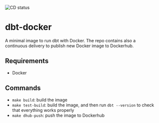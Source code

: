 ![CD status](https://github.com/nicor88/dbt-docker/actions/workflows/dockerhub_publishing/badge.svg)


# dbt-docker
A minimal image to run dbt with Docker. 
The repo contains also a continuous delivery to publish new Docker image to Dockerhub.

## Requirements
* Docker

## Commands
* `make build`: build the image
* `make test-build`: build the image, and then run `dbt --version` to check that everything works properly
* `make dhub-push`: push the image to Dockerhub
